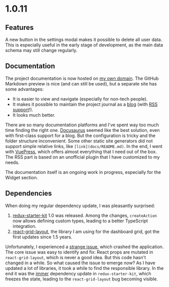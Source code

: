 # 1.0.11

## Features

A new button in the settings modal makes it possible to delete all user data. This is especially useful in the early stage of development, as the main data schema may still change regularly.

## Documentation

The project documentation is now hosted on [my own domain](https://dashboard.darekkay.com/docs/). The GitHub Markdown preview is nice (and can still be used), but a separate site has some advantages:

- It is easier to view and navigate (especially for non-tech people).
- It makes it possible to maintain the project journal as a [blog](https://dashboard.darekkay.com/docs/blog/) (with [RSS support](https://dashboard.darekkay.com/docs/rss.xml)!).
- It looks much better.

There are so many documentation platforms and I've spent way too much time finding the right one. [Docusaurus](https://docusaurus.io/) seemed like the best solution, even with first-class support for a blog. But the configuration is tricky and the folder structure inconvenient. Some other static site generators did not support simple relative links, like `[link](docs/README.md)`. In the end, I went with [VuePress](https://vuepress.vuejs.org/), which offers almost everything that I need out of the box. The RSS part is based on an unofficial plugin that I have customized to my needs.

The documentation itself is an ongoing work in progress, especially for the Widget section.

## Dependencies

When doing my regular dependency update, I was pleasantly surprised:

1. [redux-starter-kit](https://github.com/reduxjs/redux-starter-kit) 1.0 was released. Among the changes, `createAction` now allows defining custom types, leading to a better TypeScript integration.
2. [react-grid-layout](https://github.com/STRML/react-grid-layout), the library I am using for the dashboard grid, got the first updates since 1.5 years.

Unfortunately, I experienced a [strange issue](https://github.com/STRML/react-grid-layout/issues/1063), which crashed the application. The core issue was easy to identify and fix: React props are mutated in `react-grid-layout`, which is never a good idea. But this code hasn't changed in a while. So what caused the issue to emerge _now_? As I have updated a lot of libraries, it took a while to find the responsible library. In the end it was the [immer](https://github.com/immerjs/immer) dependency update in `redux-starter-kit`, which freezes the state, leading to the `react-grid-layout` bug becoming visible.
